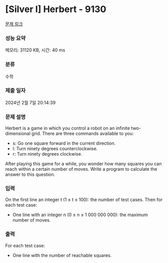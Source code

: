# [Silver I] Herbert - 9130 

[문제 링크](https://www.acmicpc.net/problem/9130) 

### 성능 요약

메모리: 31120 KB, 시간: 40 ms

### 분류

수학

### 제출 일자

2024년 2월 7일 20:14:39

### 문제 설명

<p>Herbert is a game in which you control a robot on an infinite two-dimensional grid. There are three commands available to you:</p>

<ul>
	<li>s: Go one square forward in the current direction. </li>
	<li>l: Turn ninety degrees counterclockwise.</li>
	<li>r: Turn ninety degrees clockwise.</li>
</ul>

<p>After playing this game for a while, you wonder how many squares you can reach within a certain number of moves. Write a program to calculate the answer to this question.</p>

### 입력 

 <p>On the first line an integer t (1 ≤ t ≤ 100): the number of test cases. Then for each test case:</p>

<ul>
	<li>One line with an integer n (0 ≤ n ≤ 1 000 000 000): the maximum number of moves.</li>
</ul>

### 출력 

 <p>For each test case:</p>

<ul>
	<li>One line with the number of reachable squares.</li>
</ul>

